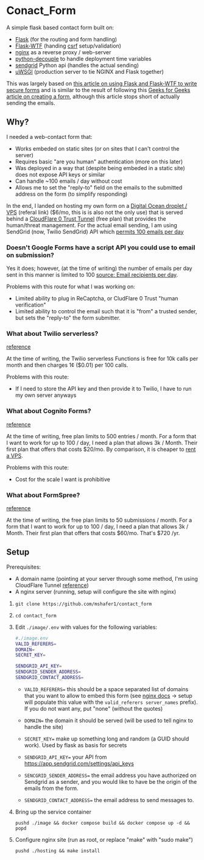 # Conact_Form

A simple flask based contact form built on:
- [Flask](https://pypi.org/project/Flask/) (for the routing and form handling)
- [Flask-WTF](https://pypi.org/project/Flask-WTF/) (handing [csrf](https://owasp.org/www-community/attacks/csrf) setup/validation)
- [nginx](https://nginx.org/) as a reverse proxy / web-server
- [python-decouple](https://pypi.org/project/python-decouple/) to handle deployment time variables
- [sendgrid](https://pypi.org/project/sendgrid/) Python api (handles the actual sending)
- [uWSGI](https://pypi.org/project/uWSGI/) (production server to tie NGINX and Flask together)

This was largely based on [this article on using Flask and Flask-WTF to write secure forms](https://mailtrap.io/blog/flask-contact-form/) and is similar to the result of following this [Geeks for Geeks article on creating a form](https://www.geeksforgeeks.org/create-contact-us-using-wtforms-in-flask/), although this article stops short of actually sending the emails.


## Why?

I needed a web-contact form that:
* Works embeded on static sites (or on sites that I can't control the server)
* Requires basic "are you human" authentication (more on this later)
* Was deployed in a way that (despite being embeded in a static site) does not expose API keys or similar
* Can handle ~100 emails / day without cost
* Allows me to set the "reply-to" field on the emails to the submitted address on the form (to simplify responding)

In the end, I landed on hosting my own form on a [Digital Ocean droplet / VPS](https://m.do.co/c/e62a2722d8d4) (referal link) ($6/mo, this is is also not the only use) that is served behind a [CloudFlare 0 Trust Tunnel](https://www.cloudflare.com/plans/zero-trust-services/) (free plan) that provides the human/threat management.
For the actual email sending, I am using SendGrid (now, Twilio SendGrid) API which [permits 100 emails per day](https://sendgrid.com/content/dam/sendgrid/legacy/documents/Twilio-SendGrid-Email-API-Plan-Comparison.pdf?ver=1696571602881)

### Doesn't Google Forms have a script API you could use to email on submission?
Yes it does; however, (at the time of writing) the number of emails per day sent in this manner is limited to 100 [source: Email recipients per day](https://developers.google.com/apps-script/guides/services/quotas#note1).

Problems with this route for what I was working on:
- Limited ability to plug in ReCaptcha, or CludFlare 0 Trust "human verification"
- Limited ability to control the email such that it is "from" a trusted sender, but sets the "reply-to" the form submitter.


### What about Twilio serverless?

[reference](https://www.twilio.com/code-exchange/email-contact-form-with-sendgrid)

At the time of writing, the Twilio serverless Functions is free for 10k calls per month and then charges 1¢ ($0.01) per 100 calls.

Problems with this route:
- If I need to store the API key and then provide it to Twilio, I have to run my own server anyways

### What about Cognito Forms?

[reference](https://www.cognitoforms.com/pricing)

At the time of writing, free plan limits to 500 entries / month. For a form that I want to work for up to 100 / day, I need a plan that allows 3k / Month. 
Their first plan that offers that costs $20/mo. By comparison, it is cheaper to [rent a VPS](https://techit.mandmshafer.com/Blog/website_hosting_platforms_review.html#high-level-comparison).

Problems with this route:
- Cost for the scale I want is prohibitive

### What about FormSpree?

[reference](https://community.cloudflare.com/t/emailing-through-a-contact-form-on-a-static-site-is-possible-right/680464/4)

At the time of writing, the free plan limits to 50 submissions / month. For a form that I want to work for up to 100 / day, I need a plan that allows 3k / Month. 
Their first plan that offers that costs $60/mo. That's $720 /yr. 


  
## Setup

Prerequisites:
- A domain name (pointing at your server through some method, I'm using CloudFlare Tunnel [reference](https://youtu.be/ey4u7OUAF3c?si=e1oBcK_ufDrghS7A&t=320))
- A nginx server (running, setup will configure the site with nginx)


1. `git clone https://github.com/mshafer1/contact_form`

1. `cd contact_form`

1. Edit `./image/.env` with values for the following variables:
    ```bash
    #./image.env
    VALID_REFERERS=
    DOMAIN=
    SECRET_KEY=

    SENDGRID_API_KEY=
    SENDGRID_SENDER_ADDRESS=
    SENDGRID_CONTACT_ADDRESS=
    ```

    - `VALID_REFERERS=` this should be a space separated list of domains that you want to allow to embed this form (see [nginx docs](https://nginx.org/en/docs/http/ngx_http_referer_module.html#valid_referers) -> setup will populate this value with the `valid_referers server_names` prefix). If you do not want any, put "none" (without the quotes)

    - `DOMAIN=` the domain it should be served (will be used to tell nginx to handle the site)

    - `SECRET_KEY=` make up something long and random (a GUID should work). Used by flask as basis for secrets

    - `SENDGRID_API_KEY=` your API from https://app.sendgrid.com/settings/api_keys

    - `SENCGRID_SENDER_ADDRESS=` the email address you have authorized on Sendgrid as a sender, and you would like to have be the origin of the emails from the form.

    - `SENDGRID_CONTACT_ADDRESS=` the email address to send messages to.

1. Bring up the service container
    
    `pushd ./image && docker compose build && docker compose up -d && popd`

1. Configure nginx site (run as root, or replace "make" with "sudo make")
    
    `pushd ./hosting && make install`
